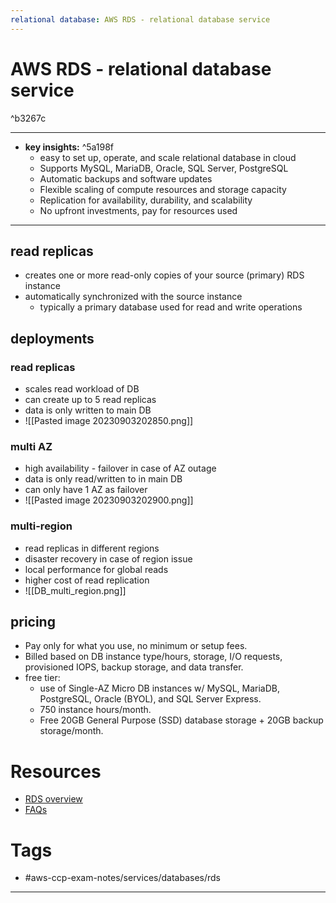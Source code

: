 ```yaml
---
relational database: AWS RDS - relational database service
---
```


# AWS RDS  - relational database service

^b3267c

---
- **key insights:**  ^5a198f
	- easy to set up, operate, and scale relational database in cloud
	- Supports MySQL, MariaDB, Oracle, SQL Server, PostgreSQL
	- Automatic backups and software updates
	- Flexible scaling of compute resources and storage capacity
	- Replication for availability, durability, and scalability
	- No upfront investments, pay for resources used
--- 
## read replicas 
- creates one or more read-only copies of your source (primary) RDS instance
- automatically synchronized with the source instance
	- typically a primary database used for read and write operations
## deployments 

### read replicas
- scales read workload of DB
- can create up to 5 read replicas 
- data is only written to main DB
- ![[Pasted image 20230903202850.png]]
### multi AZ
- high availability - failover in case of AZ outage 
- data is only read/written to in main DB
- can only have 1 AZ as failover
- ![[Pasted image 20230903202900.png]]
### multi-region
- read replicas in different regions 
- disaster recovery in case of region issue 
- local performance for global reads 
- higher cost of read replication 
- ![[DB_multi_region.png]]
## pricing 
- Pay only for what you use, no minimum or setup fees.
- Billed based on DB instance type/hours, storage, I/O requests, provisioned IOPS, backup storage, and data transfer.
- free tier:
	- use of Single-AZ Micro DB instances w/ MySQL, MariaDB, PostgreSQL, Oracle (BYOL), and SQL Server Express. 
	- 750 instance hours/month. 
	- Free 20GB General Purpose (SSD) database storage + 20GB backup storage/month.
# Resources
- [RDS overview](https://github.com/kananinirav/AWS-Certified-Cloud-Practitioner-Notes/blob/master/sections/databases.md#aws-rds-overview)
- [FAQs](https://aws.amazon.com/rds/faqs/)
# Tags
- #aws-ccp-exam-notes/services/databases/rds  
---


	

